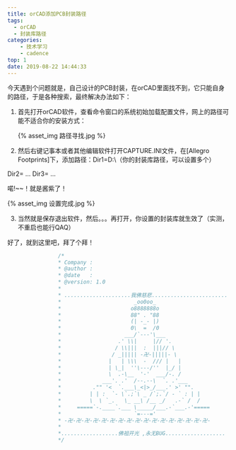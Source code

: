 ```yaml
---
title: orCAD添加PCB封装路径
tags:
  - orCAD
  - 封装库路径
categories:
    - 技术学习
    - cadence
top: 1
date: 2019-08-22 14:44:33
---
```


今天遇到个问题就是，自己设计的PCB封装，在orCAD里面找不到，它只能自身的路径，于是各种搜索，最终解决办法如下：

1. 首先打开orCAD软件，查看命令窗口的系统初始加载配置文件，网上的路径可能不适合你的安装方式：

   {% asset_img 路径寻找.jpg %}

2.   然后右键记事本或者其他编辑软件打开CAPTURE.INI文件，在[Allegro Footprints]下，添加路径：Dir1=D:\（你的封装库路径，可以设置多个）

   Dir2= ...
   Dir3= ... 

   喏!~~！就是酱紫了！

   {% asset_img 设置完成.jpg %}

3.   当然就是保存退出软件，然后。。。再打开，你设置的封装库就生效了（实测，不重启也能行QAQ）

   

好了，就到这里吧，拜了个拜！

```c
				/*
				* Company : 
				* @author : 
				* @date   :  
				* @version: 1.0
				* 
				* .....................我佛慈悲........................
				*                       _oo0oo_
				*                      o8888888o
				*                      88" . "88
				*                      (| -_- |)
				*                      0\  =  /0
				*                    ___/`---'\___
				*                  .' \\|     |// '.
				*                 / \\|||  :  |||// \
				*                / _||||| -卍-|||||- \
				*               |   | \\\  -  /// |   |
				*               | \_|  ''\---/''  |_/ |
				*               \  .-\__  '-'  ___/-. /
				*             ___'. .'  /--.--\  `. .'___
				*          ."" '<  `.___\_<|>_/___.' >' "".
				*         | | :  `- \`.;`\ _ /`;.`/ - ` : | |
				*         \  \ `_.   \_ __\ /__ _/   .-` /  /
				*     =====`-.____`.___ \_____/___.-`___.-'=====
				*                       `=---='
				* -卍-卍-卍-卍-卍-卍-卍-卍-卍-卍-卍-卍-卍-卍-卍-卍-卍-
				*
				*..................佛祖开光 ,永无BUG................... 
				*/

```

